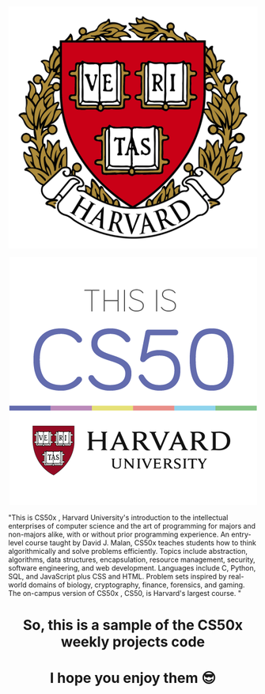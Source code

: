 <p align="center">
  <img src="https://raw.githubusercontent.com/sarasoll/CS50x/main/harvard-logo-transparent.png" />
</p>
<p align="center">
  <img src="https://raw.githubusercontent.com/sarasoll/CS50x/main/cs50-1.png" />
</p>
<p>"This is CS50x , Harvard University's introduction to the intellectual enterprises of computer science and the art of programming for majors and non-majors alike, with or without prior programming experience. An entry-level course taught by David J. Malan, CS50x teaches students how to think algorithmically and solve problems efficiently. Topics include abstraction, algorithms, data structures, encapsulation, resource management, security, software engineering, and web development. Languages include C, Python, SQL, and JavaScript plus CSS and HTML. Problem sets inspired by real-world domains of biology, cryptography, finance, forensics, and gaming. The on-campus version of CS50x , CS50, is Harvard's largest course. "</p>
<H1 align="center">So, this is a <b>sample</b> of the CS50x weekly projects code</H1>






  <H1 align="center">I hope you enjoy them  😎</H1>
